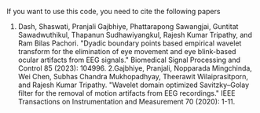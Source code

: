 If you want to use this code, you need to cite the following papers

1. Dash, Shaswati, Pranjali Gajbhiye, Phattarapong Sawangjai, Guntitat Sawadwuthikul, Thapanun Sudhawiyangkul, Rajesh Kumar Tripathy, and Ram Bilas Pachori. "Dyadic boundary points based empirical wavelet transform for the elimination of eye movement and eye blink-based ocular artifacts from EEG signals." Biomedical Signal Processing and Control 85 (2023): 104996.
2.Gajbhiye, Pranjali, Nopparada Mingchinda, Wei Chen, Subhas Chandra Mukhopadhyay, Theerawit Wilaiprasitporn, and Rajesh Kumar Tripathy. "Wavelet domain optimized Savitzky–Golay filter for the removal of motion artifacts from EEG recordings." IEEE Transactions on Instrumentation and Measurement 70 (2020): 1-11.

